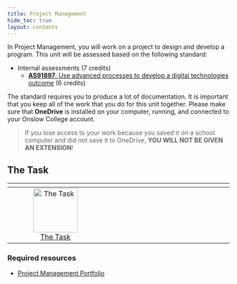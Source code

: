 ```yaml
---
title: Project Management
hide_toc: true
layout: contents
---
```


In Project Management, you will work on a project to design and develop a program. This unit will be assessed based on the following standard:

* Internal assessments (7 credits)
    * [**AS91897**: Use advanced processes to develop a digital technologies outcome](https://www.nzqa.govt.nz/nqfdocs/ncea-resource/achievements/2019/as91897.pdf) (6 credits)

The standard requires you to produce a lot of documentation. It is important that you keep all of the work that you do for this unit together. Please make sure that **OneDrive** is installed on your computer, running, and connected to your Onslow College account.

> If you lose access to your work because you saved it on a school computer and did not save it to OneDrive, **YOU WILL NOT BE GIVEN AN EXTENSION**!

## The Task

| <img width=500 /> | <img width=500 /> | <img width=500 /> |
| :--: | :-: | :-: |
| <a href="task"><image src="/img/assessment.svg" title="The Task" width=100><br>The Task |

### Required resources

- [Project Management Portfolio](https://onslowcollege.sharepoint.com/:w:/s/12DTC2022/EdVOjaHd1HpLjp-Acc4Ii_EBcT-BNCVS5nxC-MnqTmRiJg?e=deHKyK)